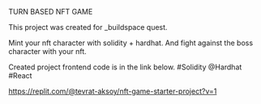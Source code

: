 TURN BASED NFT GAME 

This project was created for _buildspace quest. 

Mint your nft character with solidity + hardhat. 
And fight against the boss character with your nft.

Created project frontend code is in the link below. #Solidity @Hardhat #React

https://replit.com/@tevrat-aksoy/nft-game-starter-project?v=1

